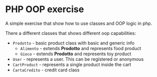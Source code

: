 # PHP OOP exercise
A simple exercise that show how to use classes and OOP logic in php.

There a different classes that shows different oop capabilities:
- `Prodotto` - basic product class with basic and generic info
  - `Alimento` - extends **Prodotto** and represents food product
  - `Gioco` - extends **Prodotto** and represents toy product
- `User` - represents a user. This can be registered or anonymous
- `CartProduct` - represents a single product inside the cart
- `CartaCredito` - credit card class
